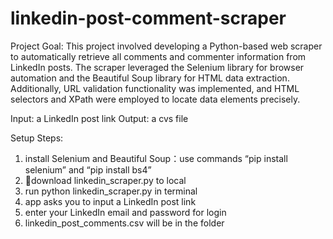 # linkedin-post-comment-scraper
Project Goal: This project involved developing a Python-based web scraper to automatically retrieve all comments and commenter information from LinkedIn posts. The scraper leveraged the Selenium library for browser automation and the Beautiful Soup library for HTML data extraction. Additionally, URL validation functionality was implemented, and HTML selectors and XPath were employed to locate data elements precisely.

Input: a LinkedIn post link
Output: a cvs file 

Setup Steps:
1. install Selenium and Beautiful Soup：use commands “pip install selenium” and “pip install bs4”
2. download linkedin_scraper.py to local
3. run python linkedin_scraper.py in terminal
4. app asks you to input a LinkedIn post link
5. enter your LinkedIn email and password for login
6. linkedin_post_comments.csv will be in the folder
